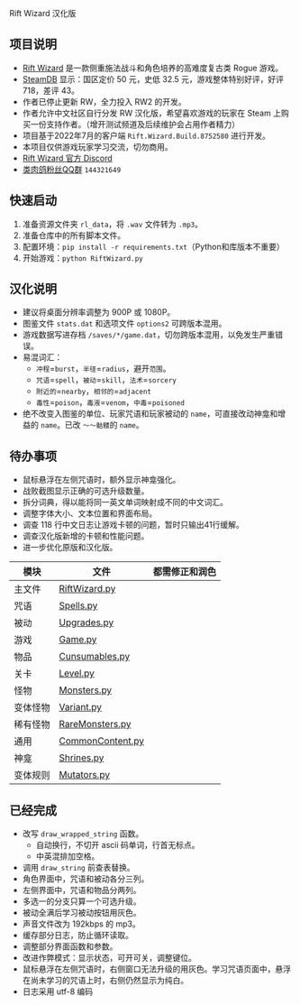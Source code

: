 Rift Wizard 汉化版
## 项目说明
* [Rift Wizard](https://store.steampowered.com/app/1271280) 是一款侧重施法战斗和角色培养的高难度复古类 Rogue 游戏。
* [SteamDB](https://steamdb.info/app/1271280) 显示：国区定价 50 元，史低 32.5 元，游戏整体特别好评，好评 718，差评 43。
* 作者已停止更新 RW，全力投入 RW2 的开发。
* 作者允许中文社区自行分发 RW 汉化版，希望喜欢游戏的玩家在 Steam 上购买一份支持作者。（增开测试频道及后续维护会占用作者精力）
* 项目基于2022年7月的客户端 `Rift.Wizard.Build.8752580` 进行开发。
* 本项目仅供游戏玩家学习交流，切勿商用。
* [Rift Wizard 官方 Discord](https://discord.gg/NngFZ7B)
* [类肉鸽粉丝QQ群](https://jq.qq.com/?_wv=1027&k=C1ejcsdb) `144321649`
## 快速启动
1. 准备资源文件夹 `rl_data`，将 `.wav` 文件转为 `.mp3`。
2. 准备仓库中的所有脚本文件。
3. 配置环境：`pip install -r requirements.txt`（Python和库版本不重要）
4. 开始游戏：`python RiftWizard.py`
## 汉化说明
* 建议将桌面分辨率调整为 900P 或 1080P。
* 图鉴文件 `stats.dat` 和选项文件 `options2` 可跨版本混用。
* 游戏数据写进存档 `/saves/*/game.dat`，切勿跨版本混用，以免发生严重错误。
* 易混词汇：
  * `冲程`=`burst`，`半径`=`radius`，避开`范围`。
  * `咒语`=`spell`，`被动`=`skill`，`法术`=`sorcery`
  * `附近的`=`nearby`，`相邻的`=`adjacent`
  * `毒性`=`poison`，`毒液`=`venom`，`中毒`=`poisoned`
* 绝不改变入图鉴的单位、玩家咒语和玩家被动的 `name`，可直接改动神龛和增益的 `name`。已改 `～～骷髅`的 `name`。
## 待办事项
* 鼠标悬浮在左侧咒语时，额外显示神龛强化。
* 战败截图显示正确的可选升级数量。
* 拆分词典，得以能将同一英文单词映射成不同的中文词汇。
* 调整字体大小、文本位置和界面布局。
* 调查 118 行中文日志让游戏卡顿的问题，暂时只输出41行缓解。
* 调查汉化版新增的卡顿和性能问题。
* 进一步优化原版和汉化版。

|模块|文件|都需修正和润色|
|----|----|----|
|主文件|[RiftWizard.py](RiftWizard.py)|
|咒语|[Spells.py](Spells.py)|
|被动|[Upgrades.py](Upgrades.py)|
|游戏|[Game.py](Game.py)|
|物品|[Cunsumables.py](Consumables.py)|
|关卡|[Level.py](Level.py)|
|怪物|[Monsters.py](Monsters.py)|
|变体怪物|[Variant.py](Variants.py)|
|稀有怪物|[RareMonsters.py](RareMonsters.py)|
|通用|[CommonContent.py](CommonContent.py)|
|神龛|[Shrines.py](Shrines.py)|
|变体规则|[Mutators.py](Mutators.py)|
## 已经完成
* 改写 `draw_wrapped_string` 函数。
  * 自动换行，不切开 ascii 码单词，行首无标点。
  * 中英混排加空格。
* 调用 `draw_string` 前查表替换。
* 角色界面中，咒语和被动各分三列。
* 左侧界面中，咒语和物品分两列。
* 多选一的分支只算一个可选升级。
* 被动全满后学习被动按钮用灰色。
* 声音文件改为 192kbps 的 mp3。
* 缓存部分日志，防止循环读取。
* 调整部分界面函数和参数。
* 改进作弊模式：显示状态，可开可关，调整键位。
* 鼠标悬浮在左侧咒语时，右侧窗口无法升级的用灰色。学习咒语页面中，悬浮在尚未学习的咒语上时，右侧仍然显示为纯白。
* 日志采用 utf-8 编码